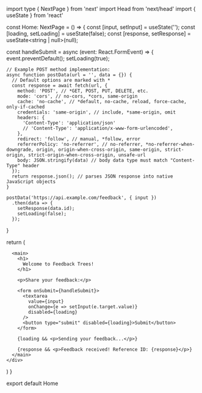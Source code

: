 
import type { NextPage } from 'next'
import Head from 'next/head'
import { useState } from 'react'

const Home: NextPage = () => {
  const [input, setInput] = useState('');
  const [loading, setLoading] = useState(false);
  const [response, setResponse] = useState<string | null>(null);

  const handleSubmit = async (event: React.FormEvent) => {
    event.preventDefault();
    setLoading(true);

    // Example POST method implementation:
    async function postData(url = '', data = {}) {
      // Default options are marked with *
      const response = await fetch(url, {
        method: 'POST', // *GET, POST, PUT, DELETE, etc.
        mode: 'cors', // no-cors, *cors, same-origin
        cache: 'no-cache', // *default, no-cache, reload, force-cache, only-if-cached
        credentials: 'same-origin', // include, *same-origin, omit
        headers: {
          'Content-Type': 'application/json'
          // 'Content-Type': 'application/x-www-form-urlencoded',
        },
        redirect: 'follow', // manual, *follow, error
        referrerPolicy: 'no-referrer', // no-referrer, *no-referrer-when-downgrade, origin, origin-when-cross-origin, same-origin, strict-origin, strict-origin-when-cross-origin, unsafe-url
        body: JSON.stringify(data) // body data type must match "Content-Type" header
      });
      return response.json(); // parses JSON response into native JavaScript objects
    }

    postData('https://api.example.com/feedback', { input })
      .then(data => {
        setResponse(data.id);
        setLoading(false);
      });
  }

  return (
    <div>
      <Head>
        <title>Feedback Trees</title>
        <meta name="description" content="Generated by create next app" />
        <link rel="icon" href="/favicon.ico" />
      </Head>

      <main>
        <h1>
          Welcome to Feedback Trees!
        </h1>

        <p>Share your feedback:</p>

        <form onSubmit={handleSubmit}>
          <textarea 
            value={input} 
            onChange={e => setInput(e.target.value)} 
            disabled={loading}
          />
          <button type="submit" disabled={loading}>Submit</button>
        </form>

        {loading && <p>Sending your feedback...</p>}

        {response && <p>Feedback received! Reference ID: {response}</p>}
      </main>
    </div>
  )
}

export default Home
